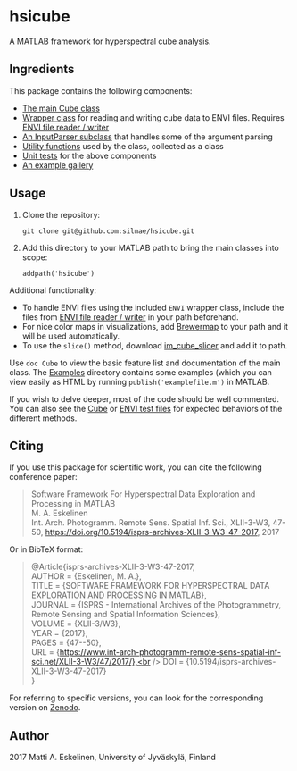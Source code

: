 # hsicube

A MATLAB framework for hyperspectral cube analysis.

## Ingredients
This package contains the following components:

  - [The main Cube class](@Cube/Cube.m)
  - [Wrapper class](@ENVI/ENVI.m) for reading and writing cube data to ENVI files. Requires [ENVI file reader / writer](http://se.mathworks.com/matlabcentral/fileexchange/27172-envi-file-reader-writer)
  - [An InputParser subclass](@CubeArgs/CubeArgs.m) that handles some of the argument parsing
  - [Utility functions](@Utils/Utils.m) used by the class, collected as a class
  - [Unit tests](tests/) for the above components
  - [An example gallery](examples/)

## Usage
1. Clone the repository:

   `git clone git@github.com:silmae/hsicube.git`

2. Add this directory to your MATLAB path to bring the main classes into scope: 

   `addpath('hsicube')`

Additional functionality:
- To handle ENVI files using the included `ENVI` wrapper class, include the files from [ENVI file reader / writer][envi] in your path beforehand.
- For nice color maps in visualizations, add [Brewermap][colorbrewer] to your path and it will be used automatically.
- To use the `slice()` method, download [im_cube_slicer][slicer] and add it to path.

[envi]: http://se.mathworks.com/matlabcentral/fileexchange/27172-envi-file-reader-writer
[colorbrewer]: https://github.com/DrosteEffect/BrewerMap
[slicer]: https://se.mathworks.com/matlabcentral/fileexchange/40076-hyperspectral-image-cube-slicer

Use `doc Cube` to view the basic feature list and documentation of the main class. The [Examples](examples/) directory contains some examples (which you can view easily as HTML by running `publish('examplefile.m')` in MATLAB.

If you wish to delve deeper, most of the code should be well commented. You can also see the [Cube](tests/CubeTest/) or [ENVI test files](tests/ENVITest/) for expected behaviors of the different methods.

## Citing
If you use this package for scientific work, you can cite the following conference paper:

> Software Framework For Hyperspectral Data Exploration and Processing in MATLAB<br />
> M. A. Eskelinen<br />
> Int. Arch. Photogramm. Remote Sens. Spatial Inf. Sci., XLII-3-W3, 47-50, https://doi.org/10.5194/isprs-archives-XLII-3-W3-47-2017, 2017<br />

Or in BibTeX format:
 
> @Article{isprs-archives-XLII-3-W3-47-2017,<br />
> AUTHOR = {Eskelinen, M. A.},<br />
> TITLE = {SOFTWARE FRAMEWORK FOR HYPERSPECTRAL DATA EXPLORATION AND PROCESSING IN MATLAB},<br />
> JOURNAL = {ISPRS - International Archives of the Photogrammetry, Remote Sensing and Spatial Information Sciences},<br />
> VOLUME = {XLII-3/W3},<br />
> YEAR = {2017},<br />
> PAGES = {47--50},<br />
> URL = {https://www.int-arch-photogramm-remote-sens-spatial-inf-sci.net/XLII-3-W3/47/2017/},<br />
> DOI = {10.5194/isprs-archives-XLII-3-W3-47-2017}<br />
> }

For referring to specific versions, you can look for the corresponding version on [Zenodo](https://zenodo.org/search?q=hsicube).

## Author
2017 Matti A. Eskelinen, University of Jyväskylä, Finland
